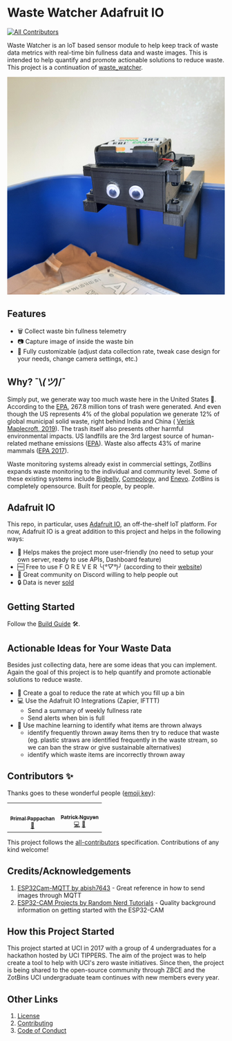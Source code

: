 # Waste Watcher Adafruit IO
<!-- ALL-CONTRIBUTORS-BADGE:START - Do not remove or modify this section -->
[![All Contributors](https://img.shields.io/badge/all_contributors-2-orange.svg?style=flat-square)](#contributors-)
<!-- ALL-CONTRIBUTORS-BADGE:END -->

Waste Watcher is an IoT based sensor module to help keep track of waste data metrics with real-time bin fullness data and waste images. This is intended to help quantify and promote actionable solutions to reduce waste. This project is a continuation of [waste_watcher](https://github.com/zotbins/waste_watcher).

![](./imgs/waste_watcher.jpg)

## Features

- 🗑 Collect waste bin fullness telemetry
- 📷 Capture image of inside the waste bin
- 🔧 Fully customizable (adjust data collection rate, tweak case design for your needs, change camera settings, etc.)

## Why?  ¯\\_(ツ)_/¯
Simply put, we generate way too much waste here in the United States 🤧. According to the [EPA](https://www.epa.gov/sites/default/files/2019-03/documents/infographic_full-060513_v4.pdf), 267.8 million tons of trash were generated. And even though the US represents 4% of the global population we generate 12% of global municipal solid waste, right behind India and China ( [Verisk Maplecroft, 2019](https://www.maplecroft.com/insights/analysis/us-tops-list-of-countries-fuelling-the-mounting-waste-crisis/)). The trash itself also presents other harmful environmental impacts. US landfills are the 3rd largest source of human-related methane emissions ([EPA](https://www.epa.gov/lmop/basic-information-about-landfill-gas)). Waste also affects 43% of marine mammals ([EPA 2017](https://19january2017snapshot.epa.gov/trash-free-waters/impacts-mismanaged-trash_.html)).

Waste monitoring systems already exist in commercial settings, ZotBins expands waste monitoring to the individual and community level. Some of these existing systems include [Bigbelly](https://bigbelly.com/), [Compology](https://compology.com/), and [Enevo](https://enevo.com/index.html). ZotBins is completely opensource. Built for people, by people.

## Adafruit IO

This repo, in particular, uses [Adafruit IO](https://io.adafruit.com/), an off-the-shelf IoT platform. For now, Adafruit IO is a great addition to this project and helps in the following ways:
- 🤗 Helps makes the project more user-friendly (no need to setup your own server, ready to use APIs, Dashboard feature)
- 🆓 Free to use F O R E V E R ╰(*°▽°*)╯ (according to their [website](https://io.adafruit.com/))
- 🤝 Great community on Discord willing to help people out
- 🔒 Data is never [sold](https://www.adafruit.com/iotbor/)

## Getting Started

Follow the [Build Guide](./build_guide.md) 🛠.

## Actionable Ideas for Your Waste Data

Besides just collecting data, here are some ideas that you can implement. Again the goal of this project is to help quantify and promote actionable solutions to reduce waste.

- 🎯 Create a goal to reduce the rate at which you fill up a bin
- 💻 Use the Adafruit IO Integrations (Zapier, IFTTT)
    - Send a summary of weekly fullness rate
    - Send alerts when bin is full
- 🤖 Use machine learning to identify what items are thrown always
    - identify frequently thrown away items then try to reduce that waste (eg. plastic straws are identified frequently in the waste stream, so we can ban the straw or give sustainable alternatives)
    - identify which waste items are incorrectly thrown away

## Contributors ✨

Thanks goes to these wonderful people ([emoji key](https://allcontributors.org/docs/en/emoji-key)):
<!-- ALL-CONTRIBUTORS-LIST:START - Do not remove or modify this section -->
<!-- prettier-ignore-start -->
<!-- markdownlint-disable -->
<table>
  <tr>
    <td align="center"><a href="http://www.ics.uci.edu/~primal/"><img src="https://avatars.githubusercontent.com/u/284107?v=4?s=100" width="100px;" alt=""/><br /><sub><b>Primal Pappachan</b></sub></a><br /><a href="https://github.com/zotbins/Waste_Watcher_Adafruit_IO/pulls?q=is%3Apr+reviewed-by%3Aprimalpop" title="Reviewed Pull Requests">👀</a></td>
    <td align="center"><a href="https://github.com/patrickanguyen"><img src="https://avatars.githubusercontent.com/u/41417417?v=4?s=100" width="100px;" alt=""/><br /><sub><b>Patrick Nguyen</b></sub></a><br /><a href="https://github.com/zotbins/Waste_Watcher_Adafruit_IO/commits?author=patrickanguyen" title="Code">💻</a> <a href="https://github.com/zotbins/Waste_Watcher_Adafruit_IO/pulls?q=is%3Apr+reviewed-by%3Apatrickanguyen" title="Reviewed Pull Requests">👀</a></td>
  </tr>
</table>

<!-- markdownlint-restore -->
<!-- prettier-ignore-end -->

This project follows the [all-contributors](https://github.com/all-contributors/all-contributors) specification. Contributions of any kind welcome!

## Credits/Acknowledgements

1. [ESP32Cam-MQTT by abish7643](https://github.com/abish7643/ESP32Cam-MQTT) - Great reference in how to send images through MQTT
2. [ESP32-CAM Projects by Random Nerd Tutorials](https://randomnerdtutorials.com/projects-esp32-cam/) - Quality background information on getting started with the ESP32-CAM

## How this Project Started

This project started at UCI in 2017 with a group of 4 undergraduates for a hackathon hosted by UCI TIPPERS. The aim of the project was to help create a tool to help with UCI's zero waste initiatives. Since then, the project is being shared to the open-source community through ZBCE and the ZotBins UCI undergraduate team continues with new members every year.

## Other Links

1. [License](LICENSE)
2. [Contributing](CONTRIBUTING.md)
3. [Code of Conduct](CODE_OF_CONDUCT.md)
